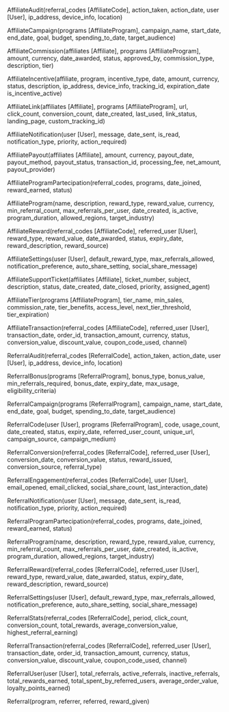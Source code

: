 
AffiliateAudit(referral_codes [AffiliateCode], action_taken, action_date, user [User], ip_address, device_info, location)
 
AffiliateCampaign(programs [AffiliateProgram], campaign_name, start_date, end_date, goal, budget, spending_to_date, target_audience)

AffiliateCommission(affiliates [Affiliate], programs [AffiliateProgram], amount, currency, date_awarded, status, approved_by, commission_type, description, tier) 

AffiliateIncentive(affiliate, program, incentive_type, date, amount, currency, status, description, ip_address, device_info, tracking_id, expiration_date is_incentive_active)

AffiliateLink(affiliates [Affiliate], programs [AffiliateProgram], url, click_count, conversion_count, date_created, last_used, link_status, landing_page, custom_tracking_id)

AffiliateNotification(user [User], message, date_sent, is_read, notification_type, priority, action_required)

AffiliatePayout(affiliates [Affiliate], amount, currency, payout_date, payout_method, payout_status, transaction_id, processing_fee, net_amount, payout_provider)

AffiliateProgramPartecipation(referral_codes, programs, date_joined, reward_earned, status)

AffiliateProgram(name, description, reward_type, reward_value, currency, min_referral_count, max_referrals_per_user, date_created, is_active, program_duration, allowed_regions, target_industry)

AffiliateReward(referral_codes [AffiliateCode], referred_user [User], reward_type, reward_value, date_awarded, status, expiry_date, reward_description, reward_source)

AffiliateSettings(user [User], default_reward_type, max_referrals_allowed, notification_preference, auto_share_setting, social_share_message)

AffiliateSupportTicket(affiliates [Affiliate], ticket_number, subject, description, status, date_created, date_closed, priority, assigned_agent)

AffiliateTier(programs [AffiliateProgram], tier_name, min_sales, commission_rate, tier_benefits, access_level, next_tier_threshold, tier_expiration)

AffiliateTransaction(referral_codes [AffiliateCode], referred_user [User], transaction_date, order_id, transaction_amount, currency, status, conversion_value, discount_value, coupon_code_used, channel)




ReferralAudit(referral_codes [ReferralCode], action_taken, action_date, user [User], ip_address, device_info, location)

ReferralBonus(programs [ReferralProgram], bonus_type, bonus_value, min_referrals_required, bonus_date, expiry_date, max_usage, eligibility_criteria)

ReferralCampaign(programs [ReferralProgram], campaign_name, start_date, end_date, goal, budget, spending_to_date, target_audience)

ReferralCode(user [User], programs [ReferralProgram], code, usage_count, date_created, status, expiry_date, referred_user_count, unique_url, campaign_source, campaign_medium)

ReferralConversion(referral_codes [ReferralCode], referred_user [User], conversion_date, conversion_value, status, reward_issued, conversion_source, referral_type)

ReferralEngagement(referral_codes [ReferralCode], user [User], email_opened, email_clicked, social_share_count, last_interaction_date)

ReferralNotification(user [User], message, date_sent, is_read, notification_type, priority, action_required)

ReferralProgramPartecipation(referral_codes, programs, date_joined, reward_earned, status)

ReferralProgram(name, description, reward_type, reward_value, currency, min_referral_count, max_referrals_per_user, date_created, is_active, program_duration, allowed_regions, target_industry)

ReferralReward(referral_codes [ReferralCode], referred_user [User], reward_type, reward_value, date_awarded, status, expiry_date, reward_description, reward_source)

ReferralSettings(user [User], default_reward_type, max_referrals_allowed, notification_preference, auto_share_setting, social_share_message)

ReferralStats(referral_codes [ReferralCode], period, click_count, conversion_count, total_rewards, average_conversion_value, highest_referral_earning)

ReferralTransaction(referral_codes [ReferralCode], referred_user [User], transaction_date, order_id, transaction_amount, currency, status, conversion_value, discount_value, coupon_code_used, channel)

ReferralUser(user [User], total_referrals, active_referrals, inactive_referrals, total_rewards_earned, total_spent_by_referred_users, average_order_value, loyalty_points_earned)

Referral(program, referrer, referred, reward_given)
 